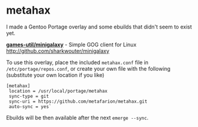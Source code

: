 # metahax
I made a Gentoo Portage overlay and some ebuilds that didn't seem to exist yet.

**[games-util/minigalaxy](games-util/minigalaxy)** - Simple GOG client for Linux  
http://github.com/sharkwouter/minigalaxy

To use this overlay, place the included `metahax.conf` file in `/etc/portage/repos.conf`, or create your own file with the following (substitute your own location if you like)
```
[metahax]
 location = /usr/local/portage/metahax
 sync-type = git
 sync-uri = https://github.com/metafarion/metahax.git
 auto-sync = yes`
```
Ebuilds will be then available after the next `emerge --sync`.

